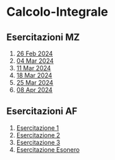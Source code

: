 # Calcolo-Integrale


## Esercitazioni MZ
1. [26 Feb 2024](/Esercitazioni/MZ/Esercitazione%201%20(26%20Feb%202024).md)
2. [04 Mar 2024](/Esercitazioni/MZ/Esercitazione%202%20(4%20Mar%202024).md)
3. [11 Mar 2024](/Esercitazioni/MZ/Esercitazione%203%20(11%20Mar%202024).md)
4. [18 Mar 2024](/Esercitazioni/MZ/Esercitazione%204%20(18%20Mar%202024).md)
5. [25 Mar 2024](/Esercitazioni/MZ/Esercitazione%205%20(25%20Mar%202024).md)
6. [08 Apr 2024](/Esercitazioni/MZ/Esercitazione%206%20(8%20Apr%202024).md)

## Esercitazioni AF
1. [Esercitazione 1](/Esercitazioni/AF/Esercitazione1.md)
2. [Esercitazione 2](/Esercitazioni/AF/Esercitazione2.md)
3. [Esercitazione 3](/Esercitazioni/AF/Esercitazione3.md)
4. [Esercitazione Esonero](/Esercitazioni/AF/EsercitazioneEsonero.md)

